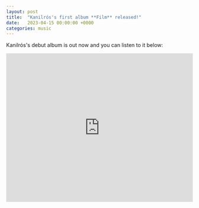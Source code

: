 ```yaml
---
layout: post
title:  "Kanilrós's first album **Film** released!"
date:   2023-04-15 00:00:00 +0000
categories: music
---
```


Kanilrós's debut album is out now and you can listen to it below:
<iframe src="https://audiomack.com/embed/kanilros/album/film" scrolling="no" width="100%" height="400" scrollbars="no" frameborder="0"></iframe>

